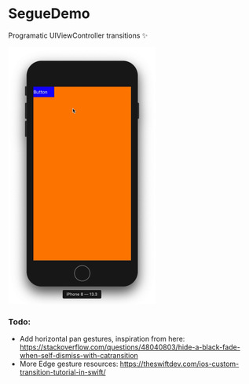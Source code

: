 # SegueDemo
Programatic UIViewController transitions ✨

<img width="300" alt="img" src="segue.gif?raw=true">

### Todo:
- Add horizontal pan gestures, inspiration from here: https://stackoverflow.com/questions/48040803/hide-a-black-fade-when-self-dismiss-with-catransition
- More Edge gesture resources: https://theswiftdev.com/ios-custom-transition-tutorial-in-swift/
